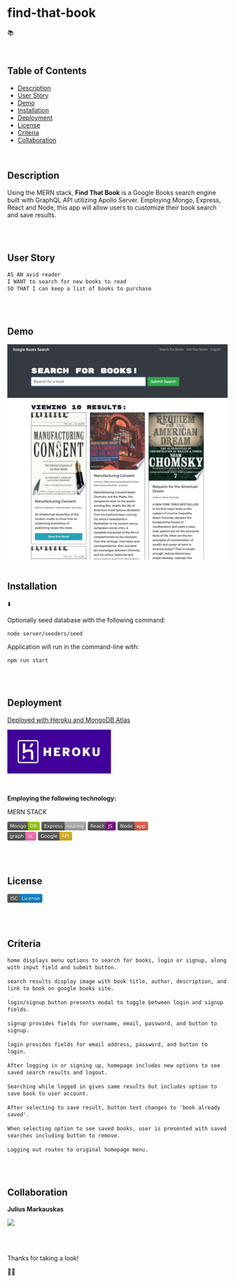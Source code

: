 # find-that-book

📚

<br />

## Table of Contents

- [Description](#description)
- [User Story](#user-story)
- [Demo](#demo)
- [Installation](#installation)
- [Deployment](#deployment)
- [License](#license)
- [Criteria](#criteria)
- [Collaboration](#collaboration)

<br />

## Description

Using the MERN stack, **Find That Book** is a Google Books search engine built with GraphQL API utilizing Apollo Server. Employing Mongo, Express, React and Node, this app will allow users to customize their book search and save results.

<br />
<br />

## User Story

```
AS AN avid reader
I WANT to search for new books to read
SO THAT I can keep a list of books to purchase
```

<br />
<br />

## Demo

<img width="1200" src="./assets/demo/screenshot.png">

<br />
<br />

## Installation

⬇️

Optionally seed database with the following command:

```
node server/seeders/seed
```

Application will run in the command-line with:

```
npm run start
```

<br />
<br />

## Deployment

[Deployed with Heroku and MongoDB Atlas](https://coding-boot-camp.github.io/full-stack/mongodb/deploy-with-heroku-and-mongodb-atlas)

[<img src="./assets/images/heroku.png" height="100px">](https://find--that--book.herokuapp.com/)

<br />

**Employing the following technology:**

MERN STACK

[<img src="./assets/images/mongodb.svg" height="20px">](https://www.mongodb.com/) [<img src="./assets/images/express.svg" height="20px">](https://expressjs.com/) [<img src="./assets/images/react.svg" height="20px">](https://reactjs.org/) [<img src="./assets/images/node.svg" height="20px">](https://nodejs.org/en/)  
[<img src="./assets/images/graphql.svg" height="20px">](https://graphql.org/) [<img src="./assets/images/google.svg" height="20px">](https://developers.google.com/books)

<br />
<br />

## License

[<img src="./assets/images/isc.svg" height="20px">](https://choosealicense.com/licenses/isc/)

<br />
<br />

## Criteria

```
home displays menu options to search for books, login or signup, along with input field and submit button.

search results display image with book title, author, description, and link to book on google books site.

login/signup button presents modal to toggle between login and signup fields.

signup provides fields for username, email, password, and button to signup.

login provides fields for email address, password, and button to login.

After logging in or signing up, homepage includes new options to see saved search results and logout.

Searching while logged in gives same results but includes option to save book to user account.

After selecting to save result, button text changes to 'book already saved'.

When selecting option to see saved books, user is presented with saved searches including button to remove.

Logging out routes to original homepage menu.
```

<br />
<br />

## Collaboration

**Julius Markauskas**

<a href="https://github.com/Juliusm9791"><img src="https://avatars.githubusercontent.com/u/88810468?v=4" width="50px"/></a>

<br />
<br />

Thanks for taking a look!

👩‍🏫
